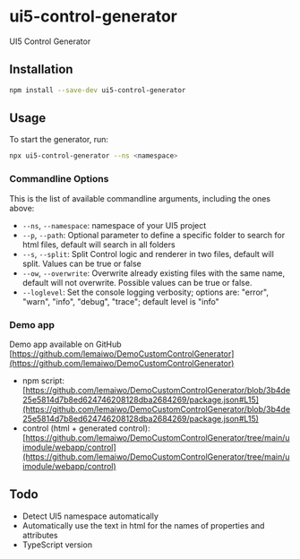 # ui5-control-generator
UI5 Control Generator

## Installation

```sh
npm install --save-dev ui5-control-generator
```

## Usage

To start the generator, run:

```sh
npx ui5-control-generator --ns <namespace>
```

### Commandline Options

This is the list of available commandline arguments, including the ones above:


- `--ns`, `--namespace`: namespace of your UI5 project
- `--p`, `--path`: Optional parameter to define a specific folder to search for html files, default will search in all folders
- `--s`, `--split`: Split Control logic and renderer in two files, default will split. Values can be true or false
- `--ow`, `--overwrite`: Overwrite already existing files with the same name, default will not overwrite. Possible values can be true or false.
- `--loglevel`: Set the console logging verbosity; options are: "error", "warn", "info", "debug", "trace"; default level is "info"

### Demo app

Demo app available on GitHub [https://github.com/lemaiwo/DemoCustomControlGenerator](https://github.com/lemaiwo/DemoCustomControlGenerator)
- npm script: [https://github.com/lemaiwo/DemoCustomControlGenerator/blob/3b4de25e5814d7b8ed624746208128dba2684269/package.json#L15](https://github.com/lemaiwo/DemoCustomControlGenerator/blob/3b4de25e5814d7b8ed624746208128dba2684269/package.json#L15)
- control (html + generated control): [https://github.com/lemaiwo/DemoCustomControlGenerator/tree/main/uimodule/webapp/control](https://github.com/lemaiwo/DemoCustomControlGenerator/tree/main/uimodule/webapp/control)

## Todo

- Detect UI5 namespace automatically
- Automatically use the text in html for the names of properties and attributes
- TypeScript version
